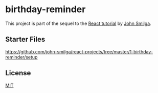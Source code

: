# birthday-reminder
This project is part of the sequel to the [React tutorial](https://youtu.be/iZhV0bILFb0) by [John Smilga](https://github.com/john-smilga).

## Starter Files
https://github.com/john-smilga/react-projects/tree/master/1-birthday-reminder/setup

## License

[MIT](https://choosealicense.com/licenses/mit/)


